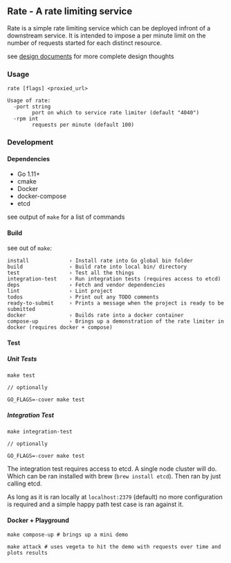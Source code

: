 Rate - A rate limiting service
------------------------------------------

Rate is a simple rate limiting service which can be deployed infront of a downstream service.
It is intended to impose a per minute limit on the number of requests started for each distinct resource.

see [design documents](./docs/DESIGN.md) for more complete design thoughts

### Usage

```shell
rate [flags] <proxied_url>

Usage of rate:
  -port string
    	port on which to service rate limiter (default "4040")
  -rpm int
    	requests per minute (default 100)
```

### Development

#### Dependencies

- Go 1.11+
- cmake
- Docker
- docker-compose
- etcd

see output of `make` for a list of commands

#### Build

see out of `make`:

```shell
install             › Install rate into Go global bin folder
build               › Build rate into local bin/ directory
test                › Test all the things
integration-test    › Run integration tests (requires access to etcd)
deps                › Fetch and vendor dependencies
lint                › Lint project
todos               › Print out any TODO comments
ready-to-submit     › Prints a message when the project is ready to be submitted
docker              › Builds rate into a docker container
compose-up          › Brings up a demonstration of the rate limiter in docker (requires docker + compose)
```

#### Test

##### Unit Tests

```shell
make test

// optionally

GO_FLAGS=-cover make test
```

##### Integration Test

```shell
make integration-test

// optionally

GO_FLAGS=-cover make test

```

The integration test requires access to etcd. A single node cluster will do. Which can be ran installed with brew (`brew install etcd`). Then ran by just calling etcd.

As long as it is ran locally at `localhost:2379` (default) no more configuration is required and a simple happy path test case is ran against it.

#### Docker + Playground

```
make compose-up # brings up a mini demo

make attack # uses vegeta to hit the demo with requests over time and plots results
```
